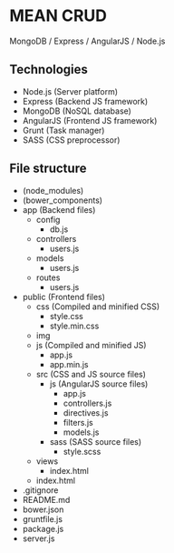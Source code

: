 MEAN CRUD
===================
MongoDB / Express / AngularJS / Node.js

Technologies
-------------------
- Node.js (Server platform)
- Express (Backend JS framework)
- MongoDB (NoSQL database)
- AngularJS (Frontend JS framework)
- Grunt (Task manager)
- SASS (CSS preprocessor)

File structure
-------------------
- (node_modules)
- (bower_components)
- app (Backend files)
    - config
        - db.js
    - controllers
        - users.js
    - models
        - users.js
    - routes
        - users.js
- public (Frontend files)
    - css (Compiled and minified CSS)
        - style.css
        - style.min.css
    - img
    - js (Compiled and minified JS)
        - app.js
        - app.min.js
    - src (CSS and JS source files)
        - js (AngularJS source files)
            - app.js
            - controllers.js
            - directives.js
            - filters.js
            - models.js
        - sass (SASS source files)
            - style.scss
    - views
        - index.html
    - index.html
- .gitignore
- README.md
- bower.json
- gruntfile.js
- package.js
- server.js
